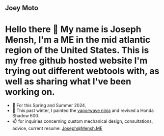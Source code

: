 ## Joey Moto
# Hello there 👋 My name is Joseph Mensh, I'm a ME in the mid atlantic region of the United States. This is my free github hosted website I'm trying out different webtools with, as well as sharing what I've been working on.

- 🔭 For this Spring and Summer 2024,
- 🌱 This past winter, I painted the [vaporwave ninja](https://imgur.com/fo4UIzM) and revived a Honda Shadow 600.
- 📫 for inquiries concerning custom mechanical design, consultations, advice, current resume: [Joseph@Mensh.ME](mailto:joseph@mensh.me) 

<!--
**
Here are some ideas to get you started:

- 🔭 I’m currently working on ...
- 🌱 I’m currently learning ...
- 👯 I’m looking to collaborate on ...
- 🤔 I’m looking for help with ...
- 💬 Ask me about ...
- 📫 How to reach me: ...
- 😄 Pronouns: ...
- ⚡ Fun fact: ...
-->
